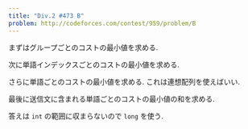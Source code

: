 ```yaml
---
title: "Div.2 #473 B"
problem: http://codeforces.com/contest/959/problem/B
---
```

まずはグループごとのコストの最小値を求める.

次に単語インデックスごとのコストの最小値を求める.

さらに単語ごとのコストの最小値を求める. これは連想配列を使えばいい.

最後に送信文に含まれる単語ごとのコストの最小値の和を求める.

答えは `int` の範囲に収まらないので `long` を使う.
